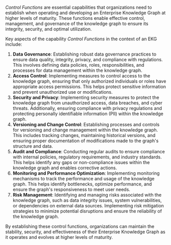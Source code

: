 _Control Functions_ are essential capabilities that organizations need to establish 
when operating and developing an Enterprise Knowledge Graph at higher levels of 
maturity. 
These functions enable effective control, management, and governance of the 
knowledge graph to ensure its integrity, security, and optimal utilization.

Key aspects of the capability _Control Functions_ in the context of an EKG include:

1. **Data Governance**: Establishing robust data governance practices to ensure data
   quality, integrity, privacy, and compliance with regulations. 
   This involves defining data policies, roles, responsibilities, and processes for
   data management within the knowledge graph.
2. **Access Control**: Implementing measures to control access to the knowledge graph,
   ensuring that only authorized individuals or roles have appropriate access 
   permissions. 
   This helps protect sensitive information and prevent unauthorized use or 
   modifications.
3. **Security and Privacy**: Implementing security measures to protect the knowledge 
   graph from unauthorized access, data breaches, and cyber threats. 
   Additionally, ensuring compliance with privacy regulations and protecting personally
   identifiable information (PII) within the knowledge graph.
4. **Versioning and Change Control**: Establishing processes and controls for 
   versioning and change management within the knowledge graph. 
   This includes tracking changes, maintaining historical versions, and ensuring 
   proper documentation of modifications made to the graph's structure and data.
5. **Audit and Compliance**: Conducting regular audits to ensure compliance with 
   internal policies, regulatory requirements, and industry standards. 
   This helps identify any gaps or non-compliance issues within the knowledge graph
   and enables corrective actions.
6. **Monitoring and Performance Optimization**: Implementing monitoring mechanisms to
   track the performance and usage of the knowledge graph. 
   This helps identify bottlenecks, optimize performance, and ensure the
   graph's responsiveness to meet user needs.
7. **Risk Management**: Identifying and managing risks associated with the 
   knowledge graph, such as data integrity issues, system vulnerabilities, 
   or dependencies on external data sources. 
   Implementing risk mitigation strategies to minimize potential disruptions and
   ensure the reliability of the knowledge graph.

By establishing these control functions, organizations can maintain the stability,
security, and effectiveness of their Enterprise Knowledge Graph as it operates 
and evolves at higher levels of maturity.
